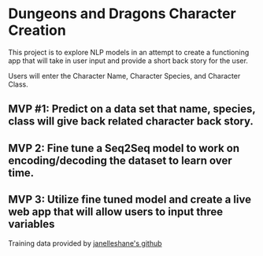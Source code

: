 # Dungeons and Dragons Character Creation

This project is to explore NLP models in an attempt to create a functioning app that will take in user input and provide a short back story for the user. 

Users will enter the Character Name, Character Species, and Character Class. 

## MVP #1: Predict on a data set that name, species, class will give back related character back story.

## MVP 2: Fine tune a Seq2Seq model to work on encoding/decoding the dataset to learn over time. 

## MVP 3: Utilize fine tuned model and create a live web app that will allow users to input three variables

Training data provided by [janelleshane's github](https://github.com/janelleshane/DnD_bios)